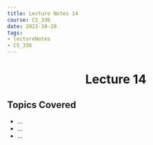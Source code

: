 ```yaml
---
title: Lecture Notes 14
course: CS_336
date: 2022-10-28
tags: 
- lectureNotes
- CS_336
---
```


<center><h1>Lecture 14</h1></center>

## Topics Covered
- ...
- ...
- ...

